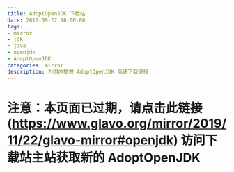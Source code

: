 ```yaml
---
title: AdoptOpenJDK 下载站
date: 2019-09-22 16:00:00
tags:
- mirror
- jdk
- java
- openjdk
- AdoptOpenJDK
categories: mirror
description: 为国内提供 AdoptOpenJDK 高速下载链接
---
```



# 注意：本页面已过期，请点击此链接 (https://www.glavo.org/mirror/2019/11/22/glavo-mirror#openjdk) 访问下载站主站获取新的 AdoptOpenJDK
